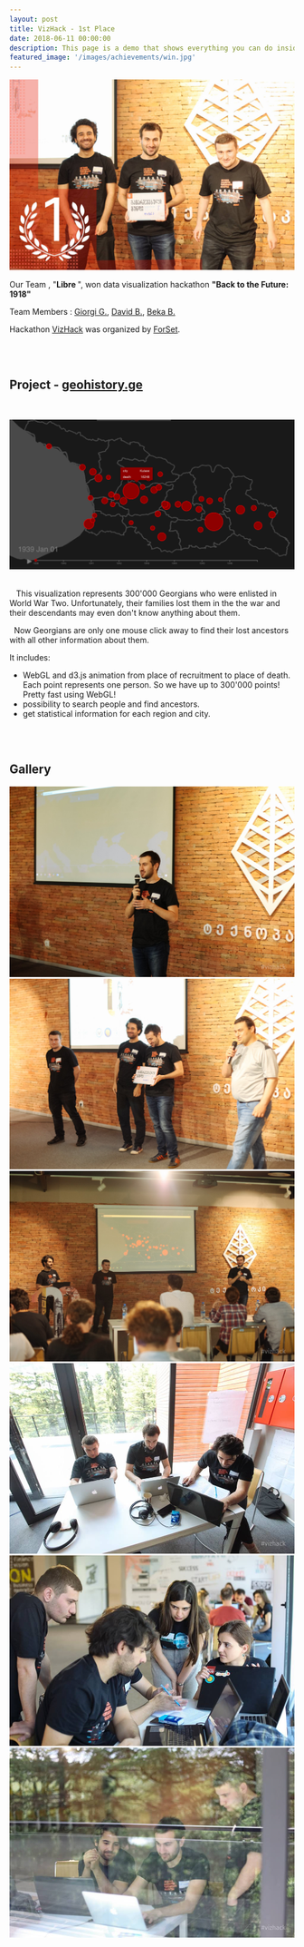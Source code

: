 ```yaml
---
layout: post
title: VizHack - 1st Place
date: 2018-06-11 00:00:00
description: This page is a demo that shows everything you can do inside portfolio and blog posts.
featured_image: '/images/achievements/win.jpg'
---
```


![](/images/achievements/win.jpg)


Our Team , "<b>Libre </b>",  won data visualization hackathon  <b>"Back to the Future: 1918"</b> 




Team Members :  [Giorgi G.](https://giorgi-ghviniashvili.github.io/),    [David B.](#),   [Beka B.](https://github.com/beqa-bumbeishvili)


Hackathon [VizHack](https://vizhack.ge/en/) was organized by [ForSet](https://forset.ge/).


<br/><br/>
## Project  - [geohistory.ge](https://geohistory.ge/)

<br/>

[<img src="/images/achievements/geohistory.png">](https://geohistory.ge/)
<br/><br/>

&nbsp;&nbsp; This visualization represents 300'000 Georgians who were enlisted in World War Two. Unfortunately, their families lost them in the the war and their descendants may even don't know anything about them.


&nbsp;&nbsp;Now Georgians are only one mouse click away to find their lost ancestors with all other information about them.


It includes:
* WebGL and d3.js animation from place of recruitment to place of death. Each point represents one person. So we have up to 300'000 points! Pretty fast using WebGL!
* possibility to search people and find ancestors.
* get statistical information for each region and city.



<br/> <br/>
## Gallery


<div class="gallery" data-columns="3">
	<img src="/images/achievements/vizhack/1.jpg">
    <img src="/images/achievements/vizhack/2.jpg">
    <img src="/images/achievements/vizhack/4.jpg">
    <img src="/images/achievements/vizhack/6.jpg">
    <img src="/images/achievements/vizhack/7.jpg">
    <img src="/images/achievements/vizhack/8.jpg">
	
</div>
